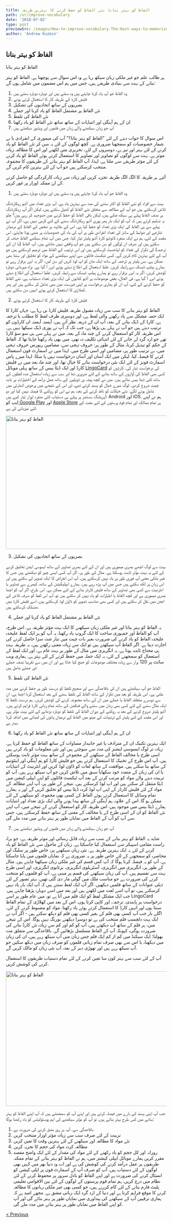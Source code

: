 ```yaml
---
title: الفاظ کو بہتر بنانا نئے الفاظ کو حفظ کرنے کا بہترین طریقہ
path: /ur/improve-vocabulary
date: '2018-07-02'
type: post
previewSrc: /images/How-to-improve-vocabulary-The-best-ways-to-memorize-new-words.jpg
author: 'Andrew Kuzmin'
---
```

## الفاظ کو بہتر بنانا
الفاظ کو بہتر بنانا

ہر طالب علم جو غیر ملکی زبان سیکھ رہا ہے وہ اس سوال سے پوچھتا ہے. الفاظ کو بہتر بنانے کے بہت سے بنیادی طریقے ہیں، جس میں ہم اس مضمون میں شامل ہوں گے:
1. وہ الفاظ جو آپ یاد کرنا چاہتے ہیں وہ سنتے ہیں اور دوبارہ دوبارہ سنتے ہیں
2. فلیش کارڈ کے طریقہ کار کا استعمال کرتے ہوئے
3. بصریوں کے ساتھ اتحادیوں کی تشکیل
4. نئے الفاظ پر مشتمل الفاظ کو یاد کرنا اور جملے
5. نئے الفاظ کی تلفظ
6. ان کے ہم آہنگی اور انتباہات کے ساتھ ساتھ نئے الفاظ کو یاد رکھنا
7. آپ جو زبان سیکھنے والے زبان میں فلموں اور ویڈیوز دیکھتے ہیں

اس سوال کا جواب دینے کے لئے "الفاظ کو بہتر بنانا؟" آپ کی میموری کے انفرادی یا بے شمار خصوصیات کو سمجھنا ضروری ہے. کچھ لوگوں کے لئے یہ سن کر نئے الفاظ کو یاد کرنے کے لئے بہتر اور تیز ہے، دوسروں کے لئے، تحریری متن لکھنے اور اس کا مطالعہ زیادہ موثر ہے. بہت سے لوگوں کو تصاویر اور تصاویر کا استعمال کرتے ہوئے الفاظ کو یاد کرنے کے لئے مؤثر طریقے سے ملتا ہے. لہذا، آپ الفاظ کو بہتر بنانے کے طریقوں کا مجموعہ منتخب کرسکتے ہیں جو آپ کے لئے بہترین کام کریں گے.

آئیے ہر طریقہ کا الگ الگ طریقہ تجزیہ کریں اور زیادہ سے زیادہ کارکردگی کو حاصل کرنے کے لۓ ممکنہ اوزار پر غور کریں.

1. وہ الفاظ جو آپ یاد کرنا چاہتے ہیں وہ سنتے ہیں اور دوبارہ دوبارہ سنتے ہیں

بہت سے افراد کو نئے الفاظ کو اکثر سننے کی مدد سے بہترین یاد ہے.
آپ بڑی تعداد میں آڈیو ریکارڈنگ تلاش کرسکتے ہیں جو آپ کے مطالعہ سے متعلق نئے الفاظ کو کھیل سکتے ہیں، لیکن اگر آپ ریکارڈنگ پر نصف الفاظ پہلے ہی سیکھ چکے ہیں، لیکن باقی الفاظ کو حفظ کرنے میں جدوجہد کر رہے ہیں؟ چلو یہ تسلیم کرتے ہیں کہ آپ کو ایک بار پھر پوری آڈیو ریکارڈنگ سننے کے لئے لازمی نہیں ہے، اگر آپ نے پہلے سے ہی الفاظ کی ایک بڑی تعداد کو حفظ کیا ہے. اس کے علاوہ، ہر شخص کے الفاظ کے درمیان تنازعے اور ضوابط کے سائز کی تعداد انفرادی طور پر آپ کی یاد کی خصوصیات پر مبنی ہونا چاہئے.
اس مقصد کے لئے، ہم نے ایک منفرد لائوڈیو کارڈ آڈیو پلیئر تیار کیا، جس میں آپ تمام سیکھے الفاظ حذف کر سکتے ہیں اور صرف ان لوگوں کو سن سکتے ہیں جو آپ واقعی نہیں جانتے ہیں. آپ الفاظ (یا ان کے ترجمہ) کی تکرار کی تعداد کو ایڈجسٹ کرسکتے ہیں اور اس ترتیب کے الفاظ میں ترمیم کرسکتے ہیں جو آپ کے لئے بہترین کام کریں گے.
کسی ٹیکسٹ فائلوں سے اپنے سیکھنے کے مواد کو تخلیق اور سننا بھی ممکن ہے. بس پلیئر پر ترجمہ کے ساتھ ایک متن کو اپ لوڈ کریں اور سن لیں.
اگر یہ ایرر برقرار رہے تو ہمارے ہیلپ ڈیسک سے رابطہ کریں. غلط استعمال کی اطلاع دیتے ہوئے ایرر آ گیا ہے. براہ مہربانی دوبارہ کوشش کریں. اگر یہ ایرر برقرار رہے تو ہمارے ہیلپ ڈیسک سے رابطہ کریں. غلط استعمال کی اطلاع دیتے ہوئے ایرر آ گیا ہے.
فی الحال، بعض موضوعات پر آڈیو کتابوں کی ایک بڑی تعداد دستیاب ہے. نئے الفاظ کو حفظ کرنے کے لئے، آپ ان کو ہماری درخواست پر اپنی فہرست میں بھی شامل کر سکتے ہیں اور پھر کھلاڑی کا استعمال کرتے ہوئے انہیں سن سکتے ہیں.

2. فلیش کارڈ کے طریقہ کار کا استعمال کرتے ہوئے

الفاظ کو بہتر بنانے کا سب سے زیادہ مقبول طریقہ فلیش کارڈ بن رہا ہے، جہاں کارڈ کا ایک حصہ مشکل سے یاد رکھنے والی لفظ ہے، اور دوسری طرف لفظ کا مطلب یا ترجمہ ہے.
کارڈ کے ڈیک بنانے کے بعد، آپ ان کے ذریعہ نظر آتے ہیں، آہستہ آہستہ ان کارڈوں کو ترتیب دیتے ہیں جو آپ نے پہلے ہی پڑھا ہے، جب تک کہ آپ نے پوری ڈیک سیکھا نہیں ہے.
اس طریقہ کار کو استعمال کرنے کے چند ماہ کے بعد، میں نے پہلے سے ہی سو سؤ کارڈ تھے جو ارد گرد لے جانے کے لئے انتہائی تکلیف دہ تھی.
میں بھی یاد رکھنا چاہتا تھا کہ الفاظ کے حکم کو تبدیل کرنا، مثال کے طور پر: حروف تہجی سے، مضامین ریورس حروف تہجی میں، بے ترتیب طور پر، مضامین اور اسی طرح میں.
لہذا میں نے اسمارٹ فون استعمال کرنے کا فیصلہ کیا، لیکن میں ایک آسان اور آسان درخواست نہیں پا سکا. لہذا میرے پاس اسمارٹ فونز کے لئے ایک نئی درخواست بنانے کا خیال تھا، اور چند ماہ بعد میں نے فلیش کارڈ اور ایک ڈیٹا بیس کے ساتھ پہلی موبائل <a href="https://lingocard.com" target="_blank" rel="noopener">LingoCard</a> کی درخواست تیار کی. کارڈوں کو کسی بھی الفاظ کی آوازوں کے ساتھ بنانے کے لئے ضروری تھا اور سب سے زیادہ استعمال شدہ لفظوں کے ساتھ کئی ڈیٹا بیس بناتے ہیں. میں نے کچھ پیشہ ور ڈویلپرز کے ساتھ عمل درآمد کے اختیارات پر بات چیت شروع کردی. لوگ میرے خیال کو پسند کرتے تھے، اور اس کے نتیجے میں پرجوش اتھارٹی میں شامل ہونے لگے. نئے خیالات کو نافذ کرنے کے بعد، ہم نے اس کو روکنے کا فیصلہ نہیں کیا اور دو آپریٹنگ سسٹمز پر پہلے ہی دستیاب کئی منفرد اوزار تیار کیے ہیں: Android اور iOS. ہم نے اپنے ایپ کو<a href="https://play.google.com/store/apps/details?id=com.lingocard.lingocard" target="_blank" rel="noopener"> Google Play</a> اور <a href="https://itunes.apple.com/us/app/lingocard/id1217076835?mt=8" target="_blank" rel="noopener">Apple Store</a> پر تمام ممالک اور تمام قوم پرستوں کے لئے مفت کے لئے میزبانی کی ہے.

<img class="aligncenter wp-image-7043" src="../images/2018/05/flash-card-Just-develop.png" alt="الفاظ کو بہتر بنانا" width="625" height="417" />

3. بصریوں کے ساتھ اتحادیوں کی تشکیل

بہت سے لوگ اچھے بصری میموری ہیں اور ان کے لئے بصری تصاویر کے ساتھ ایسوسی ایشن تخلیق کرنے کے لئے یہ بہت مؤثر ثابت ہوسکتا ہے. مثال کے طور پر، اگر آپ کسی ایسی چیز کو دیکھتے ہیں جس کا غیر ملکی معنی آپ فوری طور پر یاد نہیں کرسکتے ہیں، آپ اس اعتراض کا ایک تصویر لے سکتے ہیں اور اس زبان پر لکھ سکتے ہیں جس میں آپ پڑھ رہے ہیں.
ہمارے ایپلیکیشن کے ساتھ، کیمرے سے تصاویر یا انٹرنیٹ سے کسی بھی تصاویر کے ساتھ فلیش کارڈز بنانے کے لئے ممکن ہے.
اس طرح، اگر آپ کو اچھا بصری میموری ہے اور کچھ الفاظ یا اظہارات کو یاد نہیں کر سکتے ہیں تو، آپ اس لفظ کو صرف تلاش کے انجن میں نقل کر سکتے ہیں اور کسی بھی مناسب تصویر کو ڈاؤن لوڈ کرسکتے ہیں، اسے فلیش کارڈ میں منسلک کرسکتے ہیں.

4. نئے الفاظ پر مشتمل الفاظ کو یاد کرنا اور جملے

یہ الفاظ کو بہتر بنانا اور غیر ملکی زبان سیکھنے کا ایک بہت مؤثر طریقہ ہے. اس طرح، آپ کو الفاظ اور جمہوری ساخت کا ایک گروپ یاد رکھنا. یہ آپ کو ہر ایک لفظ علیحدہ علیحدہ الفاظ کو یاد کرنے کی ضرورت بغیر بات چیت میں تیار شدہ سزا حاصل کرنے کی اجازت دیتا ہے.
اگر الفاظ آپ سیکھتے ہیں تو ایک سے زیادہ معنی رکھتے ہیں، یہ طریقہ بہت ہی محتاج ثابت ہوتا ہے. یہ انگریزی میں مثال کے طور پر بہت عام ہے، اور ایک لفظ کے استعمال کو سمجھنے کے لئے، یہ ایک جملہ میں حفظ کرنے کے لئے بہتر ہے.
ہماری ویب سائٹ پر 120 ہزار سے زیادہ مختلف موضوعات کو جمع کیا جاتا ہے اور ان میں سے تقریبا نصف جملے اور جملے شامل ہیں.

5. نئے الفاظ کی تلفظ

الفاظ جو آپ سیکھتے ہیں ان کی باقاعدگی سے اور صحیح تلفظ کو درست طور پر حفظ کرنے میں مدد ملتی ہے.
اس طریقہ کو بعد میں تکرار کے ساتھ الفاظ کی تلفظ سننے کے بعد استعمال کرنا اچھا ہے.
ان سے دوسرے متعلقہ الفاظ یا جملے میں ان کے ساتھ مجموعہ کرنے کی کوشش کریں.
ہم درست تلفظ کا ایک مثال سننے کے لئے کسی بھی زبان میں سننے والے فنکشن کے ساتھ تمام زبانی کارڈ فراہم کرتے ہیں.
آڈیو پلیئر شروع کرنے کے بعد یہ روکنے کے دوران الفاظ کی تلفظ کو دوبارہ بڑھانے کے لئے بہت مؤثر ہے، اور اس مقصد کے لئے پلیئر کے ترتیبات کے مینو میں الفاظ کے درمیان پائوں کی لمبائی میں اضافہ کرنا بہتر ہے.

6. ان کے ہم آہنگی اور انتباہات کے ساتھ ساتھ نئے الفاظ کو یاد رکھنا

ایک بہترین تکنیک ان کے مترادف یا غیر جانبدار مساوات کے ساتھ الفاظ کو حفظ کرنا ہے.
زیادہ تر لوگ ایسوسی ایشنز کی مدد سے سوچتے ہیں اور نئی معلومات کو یاد کرتے ہیں اسی طرح یا مخالف الفاظ کے سیکھنے کے مجموعے کے ساتھ بہت مؤثر ثابت ہوسکتے ہیں.
آپ اس طرح کے تخنیک کا استعمال کرتے ہیں جو فلیش کارڈ کو ہم آہنگی اور اینٹونیم کے ساتھ بنا سکتے ہیں.
موافقت کے ساتھ لغات کو ڈاؤن لوڈ کریں اور انٹرنیٹ کے انتباہات یا ان کی زبان کے متعدد خود سکھایأ سبق میں تلاش کریں جو آپ سیکھ رہے ہیں. آپ کو تربیت دینے والے مواد کو مرتب کرنے کے بعد آپ ٹیکسٹ فائلوں کو اپنے ایپلی کیشن میں ڈیٹا منتقل کر سکتے ہیں اور اپ لوڈ کرسکتے ہیں. نتیجے کے طور پر، آپ اپنے مطالعہ کے مواد کے لئے فلیش کارڈز کے اپنے اپ لوڈ کردہ ڈیٹا بیس کو تخلیق کریں گے اور یہ ہمارے تمام وسائل کا استعمال کرتے ہوئے الفاظ کے کسی بھی مجموعہ کو سیکھنے کے لئے ممکن ہو گا.
اس کے علاوہ، ہم آہنگی کے ساتھ پیدا ہونے والی ایک بڑی تعداد اور انتباہات ہمارے ڈیٹا بیس میں موجود ہیں.
اس طریقہ کار کو استعمال کرنے کے نتیجے میں، آپ اپنے نئے الفاظ کو ان کے اسی طرح کے یا مخالف کے معنی کے ساتھ حفظ کرسکتے ہیں، جس سے آپ کو آپ کے الفاظ میں نمایاں طور پر بہتر بنانے میں مدد ملے گی.

7. آپ جو زبان سیکھنے والے زبان میں فلموں اور ویڈیوز دیکھتے ہیں

شاید یہ الفاظ کو بہتر بنانے کے سب سے زیادہ قابل رسائی اور موثر طریقہ ہے، جو براہ راست مقامی اسپیکر سے استعمال کیا جاسکتا ہے.
زبان کے ماحول سے نئے الفاظ کو یاد کرنے کے لئے یہ ایک بہترین طریقہ ہے. نئی زبان سیکھنے پر، خاص طور پر سلیگ اور محاصرہ کو سمجھنے کے لئے خاص طور پر یہ ضروری ہے کہ نمایاں فلموں میں پایا جاسکتا ہے.
آپ کو یہ فیصلہ کرنا ہوگا کہ آپ کس قسم کی غیر ملکی زبان سیکھنا چاہتے ہیں. مثال کے طور پر، انگریزی میں انگریزی، آسٹریلوی انگریزی، برتانوی انگریزی، اور اسی طرح بہت سے تقسیم ہیں. آپ کی زبان سیکھنے کی قسم پر مبنی ہے، آپ کو فلموں کو منتخب کرنے کی ضرورت ہے جو مناسب ملک میں گولی مار دی گئی تھیں.
بہتر تصور کے لئے ذیلی عنوانات کے ساتھ فلمیں دیکھیں. اگر آپ ایک لفظ سنتے ہیں کہ آپ ایک بار یاد نہیں کرسکتے ہیں، تو آپ اسے لغت میں لکھتے ہیں اور بعد میں اسے دوبارہ پڑھنا چاہتے ہیں.
جب ایک مشکل لفظ کو ایک فلم میں آتا ہے تو، میں عام طور پر اسے LingoCard درخواست پر پابندی، ترجمہ، اور کاپی کرتا ہوں. اس کے بعد میں کھلاڑی کے تمام الفاظ سنتا ہوں اور انہیں کارڈ کا استعمال کرتے ہوئے یاد رکھنا.
مواد کو مضبوط کرنے کے لئے، اگلے بار جب آپ کسی بھی فلم کے بغیر کسی بھی فلم کو دیکھ سکتے ہیں - اگر آپ نے ایک بہت دلچسپ فلم منتخب کی ہے تو دوسرا دیکھنے بورنگ نہیں ہوگا.
اس کے نتیجے میں، ہر فلم کے ساتھ آپ دیکھتے ہیں، آپ کو کم اور کم سے زیادہ نئے کارڈ بنانے کی ضرورت ہوگی، کیونکہ آپ کے الفاظ مسلسل بڑھائیں گے.
باقاعدگی سے متعلق مت بھولنا؛ ایک سیکنڈ میں کم از کم ایک فلم جس زبان میں آپ سیکھ رہے ہیں، ان کی زبان میں دیکھنا، یا اس سے بھی صرف تمام زبانی فلموں کو صرف زبان میں دیکھ سکیں جو آپ سیکھ رہے ہیں اور تھوڑی دیر کے بعد، آپ نئی زبان کو مالک کریں گے.

آپ کے لئے سب سے بہتر کون سا تعین کرنے کے لئے تمام دستیاب طریقوں کا استعمال کرنے کی کوشش کریں.

<img class="aligncenter wp-image-7582" src="../images/2018/05/learn-foreign-language.jpg" alt="الفاظ کو بہتر بنانا" width="720" height="421" />

جب آپ اپنی پسند کے بارے میں فیصلہ کرتے ہیں اور اپنے آپ کو سمجھتے ہیں کہ آپ اپنے الفاظ کو بہتر بنانے میں کس طرح بہتر بناتے ہیں، تو آپ کو مؤثر سیکھنے کی اہم پوسٹولیٹس کو یاد رکھنا ہوگا:
1. باقاعدگی سے. آپ ہر روز مشق کرنے کی ضرورت ہے.
2. تربیت کے لئے صرف سب سے زیادہ مؤثر اوزار منتخب کریں
3. نئے مواد کا مطالعہ اور سیکھنے کے لئے بہترین وقت کا تعین کریں
4. مطالعہ کردہ مواد کی حجم کا تجزیہ کریں
5. روزانہ اور کل حجم کو یاد رکھنے کے لئے مواد کی مقدار کے لئے ایک واضح مقصد مقرر کریں
ہمارے موبائل ایپلی کیشنز میں، ہم نے الفاظ کو بہتر بنانے کے تمام ممکنہ طریقوں پر عمل درآمد کرنے کی کوشش کی ہے اور اب وہ دنیا بھر میں کہیں بھی لوگوں کے لئے دستیاب ہیں. آپ کو صرف آپ کے اسمارٹ فون پر اپلی کیشن کو انسٹال کرنے کی ضرورت ہے اور اپنے الفاظ کو بادل سرور پر محفوظ کرنے کے لئے نظام میں درج کریں.
ہم تمام قوم پرستوں کے لوگوں کے لئے بین الاقوامی تعلیمی پلیٹ فارم بنانے کے لئے کام کررہے ہیں، جو کسی بھی غیر ملکی زبانوں کا مطالعہ کرنے کا موقع فراہم کرتا ہے اور دنیا کے ارد گرد ایک زبانی مشق ہے. مجھے امید ہے کہ ہماری ترقییں آپ کے سیکھنے کی پیداوری میں نمایاں طور پر بہتر بنائے گی اور آپ کو اپنے الفاظ میں نمایاں طور پر بہتر بنانے میں مدد ملے گی.

<a href="/ur/flashcards">< Previous</a>
